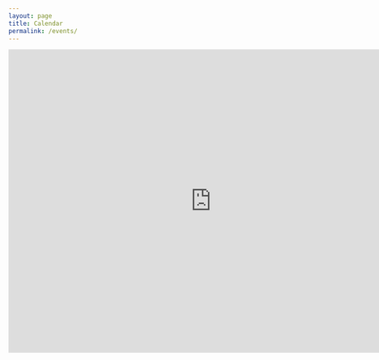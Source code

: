 ```yaml
---
layout: page
title: Calendar
permalink: /events/
---
```


<iframe src="https://calendar.google.com/calendar/embed?src=c_7f5fc0a12b51ff54c0ae1b9665406db2c8b963693c92ad58b39bdc4afa0b083a%40group.calendar.google.com&ctz=America%2FNew_York" style="border: 0" width="800" height="600" frameborder="0" scrolling="no"></iframe>
